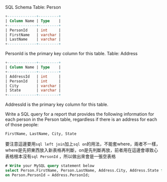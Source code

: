 SQL Schema
Table: Person
```sql
+-------------+---------+
| Column Name | Type    |
+-------------+---------+
| PersonId    | int     |
| FirstName   | varchar |
| LastName    | varchar |
+-------------+---------+
```
PersonId is the primary key column for this table.
Table: Address
```sql
+-------------+---------+
| Column Name | Type    |
+-------------+---------+
| AddressId   | int     |
| PersonId    | int     |
| City        | varchar |
| State       | varchar |
+-------------+---------+
```
AddressId is the primary key column for this table.
 

Write a SQL query for a report that provides the following information for each person in the Person table, regardless if there is an address for each of those people:
```sql
FirstName, LastName, City, State
```
要注意這邊要用```sql left join```加上```sql on```的用法，不能套where，兩者不一樣，where是先把東西放入新表格再判斷，on是先判斷再放，前者用在這邊會導致心表格根本沒有```sql PersonId```
，所以做出來會是一張空表格
```sql
# Write your MySQL query statement below
select Person.FirstName, Person.LastName, Address.City, Address.State from Person left join Address
on Person.PersonId = Address.PersonId;
```
